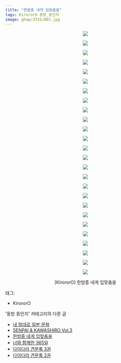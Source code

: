 ```yaml
---
title: "한밤중 네게 입맞춤을"
tags: KirororO 동방_동인지
image: ghap/3331/001.jpg
---
```

<div class="article">
<p style="text-align: center; clear: none; float: none;"><img src="{{ site.nasurl }}/ghap/3331/001.jpg"/></p>
<p style="text-align: center; clear: none; float: none;"><img src="{{ site.nasurl }}/ghap/3331/002.jpg"/></p>
<p style="text-align: center; clear: none; float: none;"><img src="{{ site.nasurl }}/ghap/3331/003.jpg"/></p>
<p style="text-align: center; clear: none; float: none;"><img src="{{ site.nasurl }}/ghap/3331/004.jpg"/></p>
<p style="text-align: center; clear: none; float: none;"><img src="{{ site.nasurl }}/ghap/3331/005.jpg"/></p>
<p style="text-align: center; clear: none; float: none;"><img src="{{ site.nasurl }}/ghap/3331/006.jpg"/></p>
<p style="text-align: center; clear: none; float: none;"><img src="{{ site.nasurl }}/ghap/3331/007.jpg"/></p>
<p style="text-align: center; clear: none; float: none;"><img src="{{ site.nasurl }}/ghap/3331/008.jpg"/></p>
<p style="text-align: center; clear: none; float: none;"><img src="{{ site.nasurl }}/ghap/3331/009.jpg"/></p>
<p style="text-align: center; clear: none; float: none;"><img src="{{ site.nasurl }}/ghap/3331/010.jpg"/></p>
<p style="text-align: center; clear: none; float: none;"><img src="{{ site.nasurl }}/ghap/3331/011.jpg"/></p>
<p style="text-align: center; clear: none; float: none;"><img src="{{ site.nasurl }}/ghap/3331/012.jpg"/></p>
<p style="text-align: center; clear: none; float: none;"><img src="{{ site.nasurl }}/ghap/3331/013.jpg"/></p>
<p style="text-align: center; clear: none; float: none;"><img src="{{ site.nasurl }}/ghap/3331/014.jpg"/></p>
<p style="text-align: center; clear: none; float: none;"><img src="{{ site.nasurl }}/ghap/3331/015.jpg"/></p>
<p style="text-align: center; clear: none; float: none;"><img src="{{ site.nasurl }}/ghap/3331/016.jpg"/></p>
<p style="text-align: center; clear: none; float: none;"><img src="{{ site.nasurl }}/ghap/3331/017.jpg"/></p>
<p style="text-align: center; clear: none; float: none;"><img src="{{ site.nasurl }}/ghap/3331/018.jpg"/></p>
<p style="text-align: center; clear: none; float: none;"><img src="{{ site.nasurl }}/ghap/3331/019.jpg"/></p>
<p style="text-align: center; clear: none; float: none;"><img src="{{ site.nasurl }}/ghap/3331/020.jpg"/></p>
<p style="text-align: center; clear: none; float: none;"><img src="{{ site.nasurl }}/ghap/3331/021.jpg"/></p>
<p style="text-align: center; clear: none; float: none;"><img src="{{ site.nasurl }}/ghap/3331/022.jpg"/></p>
<p style="text-align: center; clear: none; float: none;"><img src="{{ site.nasurl }}/ghap/3331/023.jpg"/></p>
<p style="text-align: center; clear: none; float: none;"><img src="{{ site.nasurl }}/ghap/3331/024.jpg"/></p>
<p style="text-align: center; clear: none; float: none;"><img src="{{ site.nasurl }}/ghap/3331/025.jpg"/></p>
<p style="text-align: center; clear: none; float: none;"><img src="{{ site.nasurl }}/ghap/3331/026.jpg"/></p>
<p style="text-align: center; clear: none; float: none;">[KirororO] 한밤중 네게 입맞춤을</p>
</div><div class="tagTrail">
<p>태그: </p>
<ul>
<li>KirororO</li>
</ul>
</div><div class="another">
<p>'동방 동인지' 카테고리의 다른 글</p>
<ul>
<li><a href="/2017-06-11-ghap_3364">내 맘대로 일본 문화</a></li>
<li><a href="/2017-06-02-ghap_3332">SENPAI &amp; KAWASHIRO Vol.3</a></li>
<li><a href="/2017-06-02-ghap_3331">한밤중 네게 입맞춤을</a></li>
<li><a href="/2017-06-02-ghap_3330">너와 함께한 365일</a></li>
<li><a href="/2017-06-01-ghap_3329">다이다라 견문록 3권</a></li>
<li><a href="/2017-06-01-ghap_3328">다이다라 견문록 2권</a></li>
</ul>
</div><div class="cb_module cb_fluid">
<div class="cb_wrt cb_profile">
</div><!-- commentList close -->
</div>
